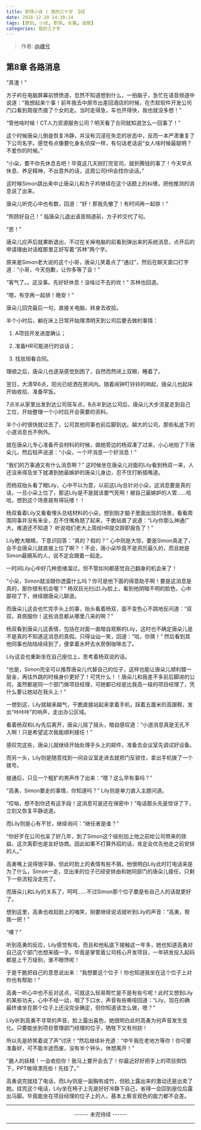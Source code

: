 ```yaml
---
title: 职场小说 | 我的三十岁 【8】
date: 2018-12-20 14:20:14
tags: [原创, 小说, 职场, 长篇, 连载]
categories: 我的三十岁
---
```


> 作者: [@魂兮](http://weibo.com/paigu77)

## 第8章 各路消息

“真渣！” 

方子衿在电脑屏幕前愤愤道，忽然不知道想到什么，一拍脑子，急忙在语音频道中说道：“我想起来个事！前年我去中原市出差回酒店的时候，在杰软软件开发公司门口看到周俊杰接了个女的走。当时走得急，车也开得快，我也就没多想！”

“管他啥时候！CT人力资源服务公司？明天看了合同就知道怎么一回事了！”

这个时候唐朵儿倒是恢复冷静，并没有沉浸在失恋的状态中，反而一本严肃重复了下公司名字。感觉有点像要化身名侦探一样，有句话老话说“女人啥时候最聪明？ 不爱你的时候。” 

“小朵，要不你先休息去吧！毕竟这几天刚打完官司，就折腾钱的事了！今天早点休息、养足精神，不出意外的话，这周公司HR会找你谈话。” 

这时候Simon跳出来中止唐朵儿和方子衿继续在这个话题上的纠缠，把他推测的消息说了出来。

唐朵儿听完心中也有数，回道：“好！那我先撤了！有时间再一起排！”

“照顾好自己！” 临唐朵儿退出语音频道前，方子衿交代了句。

“恩！”

唐朵儿应声后就果断退出，不过在关掉电脑的前看到弹出来的系统消息，点开后的申请理由对话框那里正好写着“苏林”两个字。

原来是Simon老大说的这个小哥，唐朵儿笑着点了“通过”，然后在聊天窗口打字道：“小哥，今天抱歉，让你多等了会！”

“客气了。。这没事。先好好休息！没啥过不去的坎！” 苏林也回道。

“嗯，有空再一起排！晚安！” 

唐朵儿回完最后一句，直接关电脑，转身去收拾。

半个小时后，躺在床上日常开始理清明天到公司后要去做的事情：

1. A项目开发进度确认；

2. 准备HR可能进行的谈话；

3. 找张旭看合同。

理顺之后，唐朵儿也逐渐感觉到困了，自然而然闭上双眼，睡着了。

翌日，大清早6点，阳光已经洒在房间内。随着闹钟叮铃铃的响起，唐朵儿也起床开始收拾、准备早饭。

7点半从家里出发到达公司班车点，8点半到达公司后，唐朵儿大步流星走到自己工位，开始整理一个小时后开会需要的资料。

半个小时很快就过去了，公司其他同事也前后脚到达。越大的公司，那些私底下的小道消息也不例外。

就在唐朵儿专心准备开会材料的时候，做她旁边的杨双凑了过来，小心地拍了下唐朵儿，然后轻声说道：“小朵，一个坏消息一个好消息！”

“我们的万事通又有什么消息啊？” 这时候坐在唐朵儿对面的Lily看到杨双一来，人还没来得及坐下就凑到她最嫉妒的唐朵儿身边，忍不住打断插嘴道。

而杨双抬头看了眼Lily，心中不以为意，以前这Lily总针对小朵，这消息要是真的话，一旦小朵上位了，那这Lily是不是就该要气死啊！被自己最嫉妒的人管……哈哈，想到这个场景就有得玩喽！！

杨双看着Lily又看看埋头总结材料的小朵，想到刚才脑子里面出现的场景，看看周围同事并没有来全，忍不住嘴角翘了起来，干脆站直了说道：“Lily你那么神通广大，难道还不知道？ 听说咱们老大上周给HR提交辞职报告了！”

Lily瞪大眼睛，下意识回答：“真的？假的？” 心中则是大惊，要是Simon真走了，会不会唐朵儿就直接上位了啊？！不会，唐小朵毕竟不是资历最久的，而且她是Simon最嫡系的人，说不定会跟着一起走。 

一时间Lily心中好几种思绪溜过，但不管如何都感觉自己翻身的机会来了！

“小朵，Simon就没跟你透露什么吗？你可是他下面的得意助手啊！要是这消息是真的，那你很有机会喔？” 杨双目光扫过Lily脸上，看到他阴暗不明的脸色，心中鄙视了下，继续跟唐朵儿聊道。

而唐朵儿这会也忙完手头上的事，抬头看着杨双，面不变色心不跳地反问道：“双双，真佩服你！这些消息都从哪里八来的啊？”

杨双看到唐朵儿这表情，包括在对面一直暗自观察的Lily，这时也不确定唐朵儿是不是真的不知道这消息的真假。只得讪讪一笑，回道：“哈，你猜！” 然后看到其他同事也陆陆续续到了，便拿着水杯去水房倒咖啡去了。

Lily这会也重新坐在自己座位上，思考着杨双说的话。

“也是，Simon完全可以推荐唐朵儿代替自己的位子，这样也能让唐朵儿顺利镀一层金，再往外跳的时候身价更好了！可凭什么！！唐朵儿和我差不多前后脚进的公司，虽然都是同一个部门做项目经理，可她都已经是比我高一级的项目经理了，凭什么要让她站在我头上！”

一想到这，Lily就越来越气，干脆直接站起来拿着手机，踩着五厘米的高跟鞋，发出“咔咔咔”的响声，走出办公区域。

看着杨双和Lily先后离开，唐朵儿摇了摇头，暗自感叹道：“小道消息真是无孔不入啊！只是希望这次我能顺利接任！”

感叹完这些，唐朵儿就继续开始处理手头上的邮件，准备去会议室先调试好设备。

而另一头，Lily则是随意找到一间会议室走进去就把门反锁住，拿出手机拨了一个拨号。

接通后，只见一个粗犷的男声传了出来：“嗯？这么早有事吗？”

“高勇，Simon要走的事情，你知道吗？” Lily则是单刀直入主题问道。

“哎呦，想不到你还有这手段！这消息可是还在保密中！”电话那头先是惊讶了下，立刻又恢复平静说道。

而Lily则是心有不甘，继续询问：“继任者是谁？”

“你好歹在公司也呆了好几年，到了Simon这个级别加上他之前给公司带来的效益，这次离职也是友好协商。因此如果不打算外招的话，肯定会优先他走之前安排的人。”

高勇嘴上说得很平静，但此时脸上的表情有些不屑。他很明白Lily此时打电话来是为了什么，Simon一走，空出来的位子已经安排由和她同部门的唐朵儿接任，只剩下一些流程没走完了。

而唐朵儿和Lily的关系了，呵呵……不过Simon那个位子要是有自己人的话就更好了。

想到这里，高勇也收起脸上的嗤笑，刚要继续说话就听到Lily的声音：“高勇，帮我一把！”

“噢？” 

听到高勇的反应，Lily感觉有戏，而且和他私底下接触这一年多，她也知道高勇对自己这个部门也想来插一手。毕竟是掌管着公司核心开发项目，一年研发投入起码都是上千万级别，谁不眼馋呢！

于是干脆把自己的意思说出来：“我想要这个位子！你也知道我坐在这个位子上对你也有帮助！”

高勇一听心中也不反对这点，可就这么轻易帮忙是不是有些亏呢！此时又想到Lily的某些功夫，心中不经一动，咽了下口水，声音有些嘶哑回道：“Lily，现在的确最终谁坐在那个位子上还没完全确定，但你知道该怎么做，嗯？”

Lily听到高勇不寻常的声音，脸上露出喜色，她很明白此时高勇为何声音发生变化。只要能坐到项目管理部门经理的位子，牺牲下又有何妨！

所以先是娇笑着说了声“讨厌！”然后继续补充道：“中午我在老地方等你！你可要准备好，可不能半途而废，没有半个钟头，休想离开！”

“磨人的妖精！一会收拾你！我马上要开会去了！你最近好好把手上的项目捯饬下，PPT做得漂亮些！先挂了。”

高勇说完就挂了电话，而Lily则是一副胸有成竹，但脸上露出来的激动还是出卖了她。挂完这个电话，Lily坐在椅子上先是好好冷静下自己，省得一会回到座位后露出马脚。毕竟能坐在项目经理的位子上的人，基本上察言观色的能力都不会差。

---

<center> ------ 未完待续 ------ </center>

---
